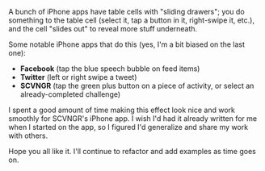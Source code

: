 A bunch of iPhone apps have table cells with "sliding drawers"; you do something to the table cell (select it, tap a button in it, right-swipe it, etc.), and the cell "slides out" to reveal more stuff underneath.

Some notable iPhone apps that do this (yes, I'm a bit biased on the last one):

* **Facebook** (tap the blue speech bubble on feed items)
* **Twitter** (left or right swipe a tweet)
* **SCVNGR** (tap the green plus button on a piece of activity, or select an already-completed challenge)

I spent a good amount of time making this effect look nice and work smoothly for SCVNGR's iPhone app. I wish I'd had it already written for me when I started on the app, so I figured I'd generalize and share my work with others.

Hope you all like it. I'll continue to refactor and add examples as time goes on.
